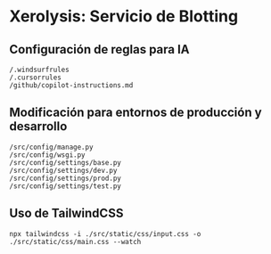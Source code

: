 # Xerolysis: Servicio de Blotting

## Configuración de reglas para IA

    /.windsurfrules
    /.cursorrules
    /github/copilot-instructions.md

## Modificación para entornos de producción y desarrollo

    /src/config/manage.py
    /src/config/wsgi.py
    /src/config/settings/base.py
    /src/config/settings/dev.py
    /src/config/settings/prod.py
    /src/config/settings/test.py

## Uso de TailwindCSS

    npx tailwindcss -i ./src/static/css/input.css -o ./src/static/css/main.css --watch
